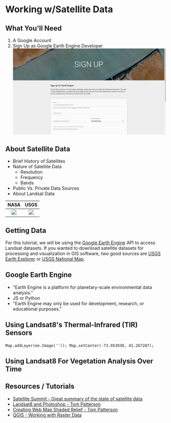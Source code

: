 # Working w/Satellite Data  

##  What You'll Need
  1.  A Google Account
  2.  Sign Up as Google Earth Engine Developer  
  ![](./assets/EarthEngineSignUp.png)

##  About Satellite Data
- Brief History of Satellites
- Nature of Satellite Data
  - Resolution
  - Frequency
  - Bands
- Public Vs. Private Data Sources
- About Landsat Data  

|            NASA           |             USGS          |
|:-------------------------:|:-------------------------:|
|![](https://upload.wikimedia.org/wikipedia/commons/thumb/a/a3/NASA_Worm_logo.svg/500px-NASA_Worm_logo.svg.png)|![](https://upload.wikimedia.org/wikipedia/commons/1/1c/USGS_logo_green.svg)|


## Getting Data  
For this tutorial, we will be using the [Google Earth Engine](https://earthengine.google.com/) API to access Landsat datasets.  If you wanted to download satellite datasets for processing and visualization in GIS software, two good sources are [USGS Earth Explorer](https://earthexplorer.usgs.gov/) or [USGS National Map](https://viewer.nationalmap.gov/basic/?howTo=true).  

## Google Earth Engine  
- "Earth Engine is a platform for planetary-scale environmental data analysis."
- JS or Python  
- "Earth Engine may only be used for development, research, or educational purposes."  

## Using Landsat8's Thermal-Infrared (TIR) Sensors  
`Map.addLayer(ee.Image(''));
Map.setCenter(-73.953030, 41.267287);`  


## Using Landsat8 For Vegetation Analysis Over Time  

##  Resources / Tutorials  
- [Satellite Summit - Great summary of the state of satellite data](http://landscape.satsummit.io/#)
- [Landsat8 and Photoshop - Tom Patterson](http://www.shadedrelief.com/landsat8/introduction.html)  
- [Creating Web Map Shaded Relief - Tom Patterson](http://www.shadedrelief.com/web_relief/)
- [QGIS - Working with Raster Data](https://docs.qgis.org/2.6/en/docs/training_manual/rasters/data_manipulation.html)
